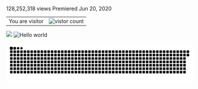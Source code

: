 128,252,318 views Premiered Jun 20, 2020

<table>
  <tr>
    <td>You are visitor</td>
    <td><img src="https://profile-counter.glitch.me/Tiktodz/count.svg" alt="vistor count" height="30" /></td>
  </tr>
</table>

<td><img src="https://scontent.fjog3-1.fna.fbcdn.net/v/t31.18172-8/19238074_1360629904013584_1800727292479522462_o.jpg?_nc_cat=107&ccb=1-5&_nc_sid=973b4a&_nc_ohc=3kUxsbfhaLwAX_ZAmoQ&_nc_ht=scontent.fjog3-1.fna&oh=1a0212220e4b888bb2255d78ecc48e23&oe=617E77DB" height="400" /></td>

<img src="https://raw.githubusercontent.com/sagar-viradiya/sagar-viradiya/master/resources/banner.png" alt="Hello world">

![snake gif](https://github.com/iamLiquidX/iamLiquidX/raw/output/github-contribution-grid-snake.svg)
